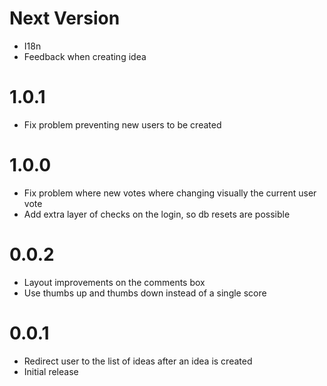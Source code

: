 # Next Version

- I18n
- Feedback when creating idea

# 1.0.1

- Fix problem preventing new users to be created

# 1.0.0

- Fix problem where new votes where changing visually the current user vote
- Add extra layer of checks on the login, so db resets are possible

# 0.0.2

- Layout improvements on the comments box
- Use thumbs up and thumbs down instead of a single score

# 0.0.1

- Redirect user to the list of ideas after an idea is created
- Initial release
